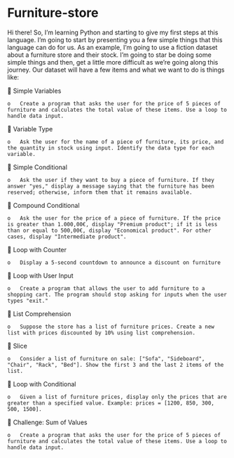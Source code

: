 # Furniture-store
Hi there! 
So, I’m learning Python and starting to give my first steps at this language. 
I’m going to start by presenting you a few simple things that this language can do for us.
As an example, I’m going to use a fiction dataset about a furniture store and their stock.
I’m going to star be doing some simple things and then, get a little more difficult as we’re going along this journey. 
Our dataset will have a few items and what we want to do is things like:

	Simple Variables
  
    o	Create a program that asks the user for the price of 5 pieces of furniture and calculates the total value of these items. Use a loop to handle data input. 

	Variable Type
  
    o	Ask the user for the name of a piece of furniture, its price, and the quantity in stock using input. Identify the data type for each variable.

	Simple Conditional
  
    o	Ask the user if they want to buy a piece of furniture. If they answer "yes," display a message saying that the furniture has been reserved; otherwise, inform them that it remains available.

	Compound Conditional
  
    o	Ask the user for the price of a piece of furniture. If the price is greater than 1.000,00€, display "Premium product"; if it is less than or equal to 500,00€, display "Economical product". For other cases, display "Intermediate product".

	Loop with Counter
  
    o	Display a 5-second countdown to announce a discount on furniture

	Loop with User Input
    
    o	Create a program that allows the user to add furniture to a shopping cart. The program should stop asking for inputs when the user types "exit."

	List Comprehension
    
    o	Suppose the store has a list of furniture prices. Create a new list with prices discounted by 10% using list comprehension.

	Slice
    
    o	Consider a list of furniture on sale: ["Sofa", "Sideboard", "Chair", "Rack", "Bed"]. Show the first 3 and the last 2 items of the list.

	Loop with Conditional
    
    o	Given a list of furniture prices, display only the prices that are greater than a specified value. Example: prices = [1200, 850, 300, 500, 1500].

	Challenge: Sum of Values
    
    o	Create a program that asks the user for the price of 5 pieces of furniture and calculates the total value of these items. Use a loop to handle data input.

